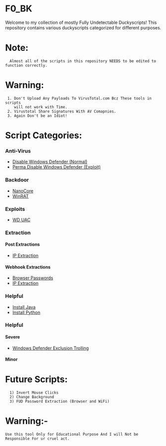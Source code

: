 # F0_BK
Welcome to my collection of mostly Fully Undetectable Duckyscripts! This repository contains various duckyscripts categorized for different purposes.

# Note:
      Almost all of the scripts in this repository NEEDS to be edited to function correctly.

# Warning:
     1. Don't Upload Any Payloads To VirusTotal.com Bcz These tools in scripts 
        will not work with Time.
     2. Virustotal Share Signatures With AV Comapnies.
     3. Again Don't be an Idiot!

# Script Categories:

### Anti-Virus

- [Disable Windows Defender (Normal)](BKs/Anti-Virus/DisableWD(Normal).txt)
- [Perma Disable Windows Defender (Exploit)](BKs/Anti-Virus/PermDisableWD(Exploit).txt)

### Backdoor

- [NanoCore](BKs/Backdoor/Nanocore/BothDNS1234.txt)
- [WinRAT](BKs/Backdoor/WinRAT/BothDNS1337.txt)

### Exploits

- [WD UAC](BKs/Exploits/WD_UAC.txt)

### Extraction

#### Post Extractions

- [IP Extraction](BKs/Extraction/Post%20Extractions/IP.txt)

#### Webhook Extractions

- [Browser Passwords](BKs/Extraction/Webhook%20Extractions/Browser%20Passwords.txt)
- [IP Extraction](BKs/Extraction/Webhook%20Extractions/IP%20Extraction.txt)

### Helpful

- [Install Java](BKs/Helpful/Install_Java.txt)
- [Install Python](BKs/Helpful/Install_Python.txt)

### Helpful

#### Severe

- [Windows Defender Exclusion Trolling](BKs/Trolling/Severe/WD_Exclusion.txt)
  
#### Minor


# Future Scripts:
      1) Invert Mouse Clicks
      2) Change Background
      3) FUD Password Extraction (Browser and WiFi)

# Warning:-
    Use this tool Only for Educational Purpose And I will Not be Responsible For ur cruel act.
